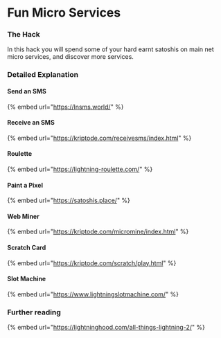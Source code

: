 # Fun Micro Services

### The Hack

In this hack you will spend some of your hard earnt satoshis on main net micro services, and discover more services.

### Detailed Explanation

#### Send an SMS

{% embed url="https://lnsms.world/" %}

#### Receive an SMS

{% embed url="https://kriptode.com/receivesms/index.html" %}

#### Roulette

{% embed url="https://lightning-roulette.com/" %}

#### Paint a Pixel

{% embed url="https://satoshis.place/" %}

#### Web Miner

{% embed url="https://kriptode.com/micromine/index.html" %}

#### Scratch Card

{% embed url="https://kriptode.com/scratch/play.html" %}

#### Slot Machine

{% embed url="https://www.lightningslotmachine.com/" %}

### Further reading

{% embed url="https://lightninghood.com/all-things-lightning-2/" %}


